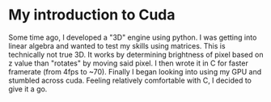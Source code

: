 # My introduction to Cuda

Some time ago, I developed a "3D" engine using python. I was getting into linear algebra and wanted to test my skills using matrices. This is technically not true 3D. It works by determining brightness of pixel based on z value than "rotates" by moving said pixel. I then wrote it in C for faster framerate (from 4fps to ~70). Finally I began looking into using my GPU and stumbled across cuda. Feeling relatively comfortable with C, I decided to give it a go.

![]()